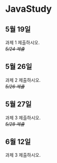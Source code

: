 # JavaStudy
## 5월 19일
과제 1 제출하시오.    
*~~5/24 제출~~*

## 5월 26일
과제 2 제출하시오.    
*~~5/26 제출~~*

## 5월 27일
과제 3 제출하시오.    
*~~5/28 제출~~*   
    
## 6월 12일     
과제 3 제출하시오.    

